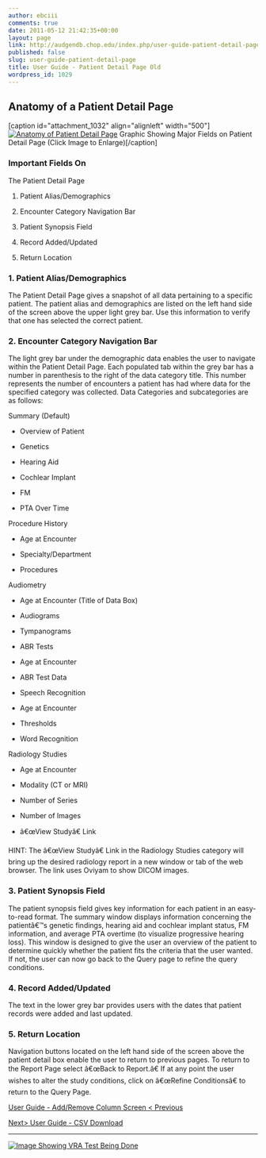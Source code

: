 ```yaml
---
author: ebciii
comments: true
date: 2011-05-12 21:42:35+00:00
layout: page
link: http://audgendb.chop.edu/index.php/user-guide-patient-detail-page/
published: false
slug: user-guide-patient-detail-page
title: User Guide - Patient Detail Page Old
wordpress_id: 1029
---
```


## Anatomy of a Patient Detail Page






[caption id="attachment_1032" align="alignleft" width="500"][![Anatomy of Patient Detail Page](http://audgendb.chop.edu/wp-content/uploads/2011/05/AnatomyPatientDetail.png)](http://audgendb.chop.edu/wp-content/uploads/2011/05/AnatomyPatientDetail.png) Graphic Showing Major Fields on Patient Detail Page (Click Image to Enlarge)[/caption]






### Important Fields On
The Patient Detail Page





	
  1. Patient Alias/Demographics

	
  2. Encounter Category Navigation Bar

	
  3. Patient Synopsis Field

	
  4. Record Added/Updated

	
  5. Return Location










### 1. Patient Alias/Demographics


The Patient Detail Page gives a snapshot of all data pertaining to a specific patient. The patient alias and demographics are listed on the left hand side of the screen above the upper light grey bar. Use this information to verify that one has selected the correct patient.


### 2. Encounter Category Navigation Bar


The light grey bar under the demographic data enables the user to navigate within the Patient Detail Page. Each populated tab within the grey bar has a number in parenthesis to the right of the data category title. This number represents the number of encounters a patient has had where data for the specified category was collected. Data Categories and subcategories are as follows:



Summary (Default)
    



	
  * Overview of Patient

	
  * Genetics

	
  * Hearing Aid

	
  * Cochlear Implant

	
  * FM

	
  * PTA Over Time



Procedure History
    



	
  * Age at Encounter

	
  * Specialty/Department

	
  * Procedures



Audiometry
    



	
  * Age at Encounter (Title of Data Box)

	
  * Audiograms

	
  * Tympanograms

	
  * ABR Tests

	
  * Age at Encounter

	
  * ABR Test Data

	
  * Speech Recognition

	
  * Age at Encounter

	
  * Thresholds

	
  * Word Recognition



Radiology Studies
    



	
  * Age at Encounter

	
  * Modality (CT or MRI)

	
  * Number of Series

	
  * Number of Images

	
  * â€œView Studyâ€ Link



HINT: The â€œView Studyâ€ Link in the Radiology Studies category will bring up the desired radiology report in a new window or tab of the web browser. The link uses Oviyam to show DICOM images.


### 3. Patient Synopsis Field


The patient synopsis field gives key information for each patient in an easy-to-read format. The summary window displays information concerning the patientâ€™s genetic findings, hearing aid and cochlear implant status, FM information, and average PTA overtime (to visualize progressive hearing loss). This window is designed to give the user an overview of the patient to determine quickly whether the patient fits the criteria that the user wanted. If not, the user can now go back to the Query page to refine the query conditions.


### 4. Record Added/Updated


The text in the lower grey bar provides users with the dates that patient records were added and last updated.


### 5. Return Location


Navigation buttons located on the left hand side of the screen above the patient detail box enable the user to return to previous pages. To return to the Report Page select â€œBack to Report.â€ If at any point the user wishes to alter the study conditions, click on â€œRefine Conditionsâ€ to return to the Query Page.


[User Guide - Add/Remove Column Screen < Previous](http://audgendb.chop.edu/index.php/documentation/user-guide-add-or-remove-column-from-report/)




[Next> User Guide - CSV Download](http://audgendb.chop.edu/index.php/documentation/user-guide-csv-download/)








* * *



[![Image Showing VRA Test Being Done](http://audgendb.chop.edu/wp-content/uploads/2010/12/VRA.jpg)](http://audgendb.chop.edu/wp-content/uploads/2010/12/VRA.jpg)
